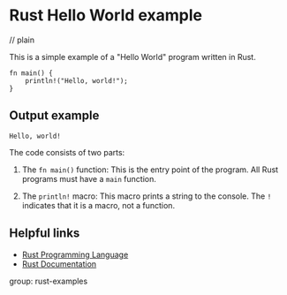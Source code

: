 # Rust Hello World example 
// plain

This is a simple example of a "Hello World" program written in Rust.

```
fn main() {
    println!("Hello, world!");
}
```

## Output example

```
Hello, world!
```

The code consists of two parts:

1. The `fn main()` function: This is the entry point of the program. All Rust programs must have a `main` function.

2. The `println!` macro: This macro prints a string to the console. The `!` indicates that it is a macro, not a function.

## Helpful links

- [Rust Programming Language](https://www.rust-lang.org/)
- [Rust Documentation](https://doc.rust-lang.org/)

group: rust-examples
